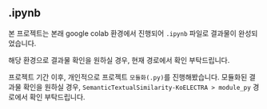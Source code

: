 ## .ipynb

본 프로젝트는 본래 google colab 환경에서 진행되어 `.ipynb` 파일로 결과물이 완성되었습니다.

해당 환경으로 결과물 확인을 원하실 경우, 현재 경로에서 확인 부탁드립니다.

프로젝트 기간 이후, 개인적으로 프로젝트 `모듈화(.py)`를 진행해봤습니다.
모듈화된 결과물 확인을 원하실 경우, `SemanticTextualSimilarity-KoELECTRA > module_py` 경로에서 확인 부탁드립니다.
